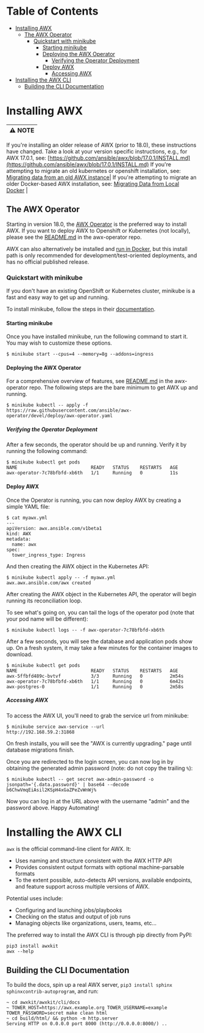 Table of Contents
=================

   * [Installing AWX](#installing-awx)
      * [The AWX Operator](#the-awx-operator)
         * [Quickstart with minikube](#quickstart-with-minikube)
            * [Starting minikube](#starting-minikube)
            * [Deploying the AWX Operator](#deploying-the-awx-operator)
               * [Verifying the Operator Deployment](#verifying-the-operator-deployment)
            * [Deploy AWX](#deploy-awx)
               * [Accessing AWX](#accessing-awx)
   * [Installing the AWX CLI](#installing-the-awx-cli)
      * [Building the CLI Documentation](#building-the-cli-documentation)


# Installing AWX

:warning: NOTE |
--- |
If you're installing an older release of AWX (prior to 18.0), these instructions have changed.  Take a look at your version specific instructions, e.g., for AWX 17.0.1, see: [https://github.com/ansible/awx/blob/17.0.1/INSTALL.md](https://github.com/ansible/awx/blob/17.0.1/INSTALL.md)
If you're attempting to migrate an old kubernetes or openshift installation, see: [Migrating data from an old AWX instance](https://github.com/ansible/awx-operator#migrating-data-from-an-old-awx-instance)|
If you're attempting to migrate an older Docker-based AWX installation, see: [Migrating Data from Local Docker](https://github.com/ansible/awx/blob/devel/tools/docker-compose/docs/data_migration.md) |

## The AWX Operator

Starting in version 18.0, the [AWX Operator](https://github.com/ansible/awx-operator) is the preferred way to install AWX.  If you want to deploy AWX to Openshift or Kubernetes (not locally), please see the [README.md](https://github.com/ansible/awx-operator#README.md) in the awx-operator repo.  

AWX can also alternatively be installed and [run in Docker](./tools/docker-compose/README.md), but this install path is only recommended for development/test-oriented deployments, and has no official published release.

### Quickstart with minikube

If you don't have an existing OpenShift or Kubernetes cluster, minikube is a fast and easy way to get up and running.

To install minikube, follow the steps in their [documentation](https://minikube.sigs.k8s.io/docs/start/).

#### Starting minikube

Once you have installed minikube, run the following command to start it. You may wish to customize these options.

```
$ minikube start --cpus=4 --memory=8g --addons=ingress
```

#### Deploying the AWX Operator

For a comprehensive overview of features, see [README.md](https://github.com/ansible/awx-operator/blob/devel/README.md) in the awx-operator repo. The following steps are the bare minimum to get AWX up and running. 

```
$ minikube kubectl -- apply -f https://raw.githubusercontent.com/ansible/awx-operator/devel/deploy/awx-operator.yaml
```

##### Verifying the Operator Deployment

After a few seconds, the operator should be up and running. Verify it by running the following command:

```
$ minikube kubectl get pods
NAME                           READY   STATUS    RESTARTS   AGE
awx-operator-7c78bfbfd-xb6th   1/1     Running   0          11s
```

#### Deploy AWX

Once the Operator is running, you can now deploy AWX by creating a simple YAML file:

```
$ cat myawx.yml
---
apiVersion: awx.ansible.com/v1beta1
kind: AWX
metadata:
  name: awx
spec:
  tower_ingress_type: Ingress
```

And then creating the AWX object in the Kubernetes API:

```
$ minikube kubectl apply -- -f myawx.yml
awx.awx.ansible.com/awx created
```

After creating the AWX object in the Kubernetes API, the operator will begin running its reconciliation loop. 

To see what's going on, you can tail the logs of the operator pod (note that your pod name will be different):

```
$ minikube kubectl logs -- -f awx-operator-7c78bfbfd-xb6th
```

After a few seconds, you will see the database and application pods show up. On a fresh system, it may take a few minutes for the container images to download.

```
$ minikube kubectl get pods
NAME                           READY   STATUS    RESTARTS   AGE
awx-5ffbfd489c-bvtvf           3/3     Running   0          2m54s
awx-operator-7c78bfbfd-xb6th   1/1     Running   0          6m42s
awx-postgres-0                 1/1     Running   0          2m58s
```

##### Accessing AWX

To access the AWX UI, you'll need to grab the service url from minikube:

```
$ minikube service awx-service --url
http://192.168.59.2:31868
```

On fresh installs, you will see the "AWX is currently upgrading." page until database migrations finish.

Once you are redirected to the login screen, you can now log in by obtaining the generated admin password (note: do not copy the trailing `%`):

```
$ minikube kubectl -- get secret awx-admin-password -o jsonpath='{.data.password}' | base64 --decode
b6ChwVmqEiAsil2KSpH4xGaZPeZvWnWj%
```

Now you can log in at the URL above with the username "admin" and the password above. Happy Automating!


# Installing the AWX CLI

`awx` is the official command-line client for AWX.  It:

* Uses naming and structure consistent with the AWX HTTP API
* Provides consistent output formats with optional machine-parsable formats
* To the extent possible, auto-detects API versions, available endpoints, and
  feature support across multiple versions of AWX.

Potential uses include:

* Configuring and launching jobs/playbooks
* Checking on the status and output of job runs
* Managing objects like organizations, users, teams, etc...

The preferred way to install the AWX CLI is through pip directly from PyPI:

    pip3 install awxkit
    awx --help

## Building the CLI Documentation

To build the docs, spin up a real AWX server, `pip3 install sphinx sphinxcontrib-autoprogram`, and run:

    ~ cd awxkit/awxkit/cli/docs
    ~ TOWER_HOST=https://awx.example.org TOWER_USERNAME=example TOWER_PASSWORD=secret make clean html
    ~ cd build/html/ && python -m http.server
    Serving HTTP on 0.0.0.0 port 8000 (http://0.0.0.0:8000/) ..

